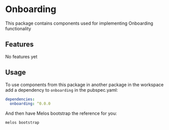 # Onboarding

This package contains components used for implementing Onboarding functionality

## Features

No features yet

## Usage

To use components from this package in another package in the workspace add a dependency to `onboarding` in the pubspec.yaml:
```yaml
dependencies:
  onboarding: ^0.0.0
```
And then have Melos bootstrap the reference for you:
```bash
melos bootstrap
```
